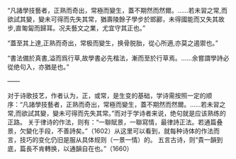 “凡諸學技藝者，正熟而奇出，常極而變生，蓋不期然而然爾。……若未習之常,而欲試其變，變未可得而先失其常，猶壽陵餘子學步於邯酈，未得國能而又失其故步,直匍匐而歸耳。况夫藝文之業，尤宜守其正也。”

“蓋至其上達,正熟而奇出，常极而變生，换骨脱胎，從心所適,亦莫之遏禦也。”

“書法備於真書,溢而爲行草,故學書必先楷法，漸而至於行草焉。……余嘗謂學詩必從绝句入，亦猶是也。”

——

对于诗歌技艺，作者认为，正，或常，是生变的基础，学诗需按照一定的顺序：“凡諸學技藝者，正熟而奇出，常極而變生，蓋不期然而然爾。……若未習之常,而欲試其變，變未可得而先失其常。”而对于学诗者来说，绝句就是应该熟练的正路。
关于律诗的作法，则有：“一聯賦景，一聯寫情，最律詩正法。若通篇叠景，欠變化手段，不善詩矣。”（1602）从这里可以看到，就每种诗体的作法而言，技巧的变化仍旧是服从具体规则（一景一情）的。
五言古诗，则“貴一韻到底，篇長不肯轉换，以通韻自在也。”（1660）